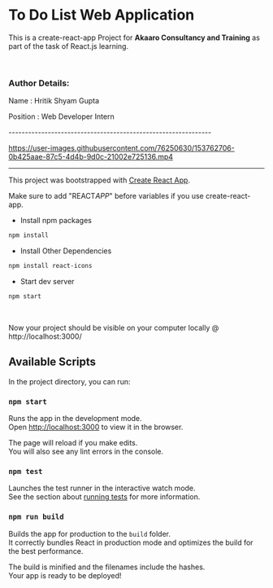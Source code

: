 # To Do List Web Application

This is a create-react-app Project for **Akaaro Consultancy and Training** as part of the task of React.js learning.

<br>

### Author Details:
<p>Name     : Hritik Shyam Gupta</p>
<p>Position : Web Developer Intern</p>
--------------------------------------------------------------




https://user-images.githubusercontent.com/76250630/153762706-0b425aae-87c5-4d4b-9d0c-21002e725136.mp4












--------------------------------------------------------------


This project was bootstrapped with [Create React App](https://github.com/facebook/create-react-app).

Make sure to add "REACT*APP*" before variables if you use create-react-app.

- Install npm packages

```bash
npm install
```

- Install Other Dependencies

```bash
npm install react-icons
```

- Start dev server

```bash
npm start
```

<br>


Now your project should be visible on your computer locally @ http://localhost:3000/

## Available Scripts

In the project directory, you can run:

### `npm start`

Runs the app in the development mode.\
Open [http://localhost:3000](http://localhost:3000) to view it in the browser.

The page will reload if you make edits.\
You will also see any lint errors in the console.

### `npm test`

Launches the test runner in the interactive watch mode.\
See the section about [running tests](https://facebook.github.io/create-react-app/docs/running-tests) for more information.

### `npm run build`

Builds the app for production to the `build` folder.\
It correctly bundles React in production mode and optimizes the build for the best performance.

The build is minified and the filenames include the hashes.\
Your app is ready to be deployed!

